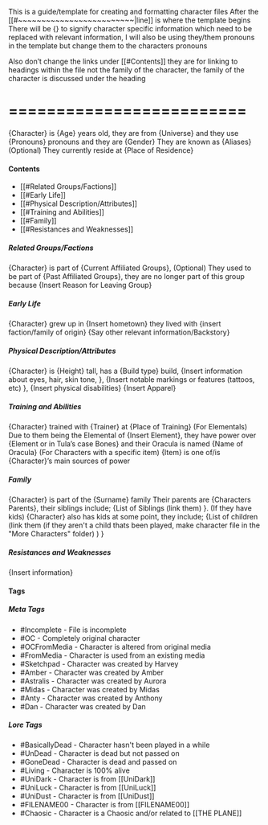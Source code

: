 This is a guide/template for creating and 
formatting character files 
After the [[#~~~~~~~~~~~~~~~~~~~~~~~~~|line]] is where the template begins
There will be {} to signify character specific information which need to be replaced with relevant information, I will also be using they/them pronouns in the template but change them to the characters pronouns

Also don’t change the links under [[#Contents]] they are for linking to headings within the file not the family of the character, the family of the character is discussed under the heading
# =========================
{Character} is {Age} years old, they are from {Universe} and they use {Pronouns} pronouns and they are {Gender}
They are known as {Aliases} (Optional)
They currently reside at {Place of Residence}
#### Contents
- [[#Related Groups/Factions]]
- [[#Early Life]]
- [[#Physical Description/Attributes]]
- [[#Training and Abilities]]
- [[#Family]]
- [[#Resistances and Weaknesses]]
##### Related Groups/Factions
{Character} is part of {Current Affiliated Groups},  (Optional) They used to be part of {Past Affiliated Groups}, they are no longer part of this group because {Insert Reason for Leaving Group}
##### Early Life
{Character} grew up in {Insert hometown} they lived with {insert faction/family of origin}
{Say other relevant information/Backstory}
##### Physical Description/Attributes
{Character} is {Height} tall, has a {Build type} build, {Insert information about eyes, hair, skin tone, }, {Insert notable markings or features (tattoos, etc) }, {Insert physical disabilities}
{Insert Apparel}
##### Training and Abilities
{Character} trained with {Trainer} at {Place of Training}
(For Elementals) Due to them being the Elemental of {Insert Element}, they have power over {Element or in Tula’s case Bones} and their Oracula is named {Name of Oracula}
(For Characters with a specific item) {Item} is one of/is {Character}’s main sources of power
##### Family
{Character} is part of the {Surname} family 
Their parents are {Characters Parents}, their siblings include; {List of Siblings (link them) }. (If they have kids) {Character} also has kids at some point, they include; {List of children (link them (if they aren't a child thats been played, make character file in the "More Characters" folder) ) }

##### Resistances and Weaknesses
{Insert information}


#### Tags
##### Meta Tags
- #Incomplete - File is incomplete
- #OC - Completely original character
- #OCFromMedia - Character is altered from original media
- #FromMedia - Character is used from an existing media
- #Sketchpad - Character was created by Harvey
- #Amber - Character was created by Amber
- #Astralis - Character was created by Aurora
- #Midas  - Character was created by Midas
- #Anty - Character was created by Anthony
- #Dan - Character was created by Dan

##### Lore Tags
- #BasicallyDead - Character hasn't been played in a while
- #UnDead - Character is dead but not passed on
- #GoneDead - Character is dead and passed on
- #Living - Character is 100% alive 
- #UniDark - Character is from [[UniDark]]
- #UniLuck - Character is from [[UniLuck]]
- #UniDust - Character is from [[UniDust]]
- #FILENAME00 - Character is from [[FILENAME00]]
- #Chaosic - Character is a Chaosic and/or related to [[THE PLANE]]